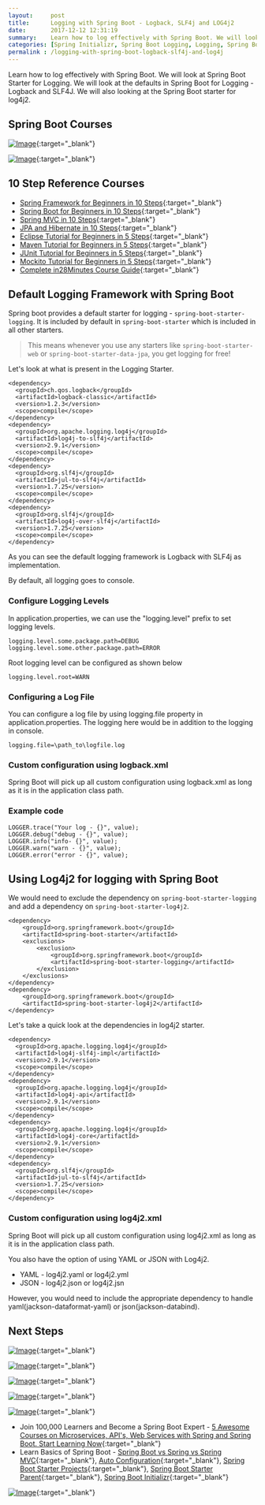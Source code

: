 ```yaml
---
layout:     post
title:      Logging with Spring Boot - Logback, SLF4j and LOG4j2
date:       2017-12-12 12:31:19
summary:    Learn how to log effectively with Spring Boot. We will look at Spring Boot Starter for Logging and Spring Boot starter for log4j2.
categories: [Spring Initializr, Spring Boot Logging, Logging, Spring Boot]
permalink : /logging-with-spring-boot-logback-slf4j-and-log4j
---
```


Learn how to log effectively with Spring Boot. We will look at Spring Boot Starter for Logging. We will look at the defaults in Spring Boot for Logging - Logback and SLF4J. We will also looking at the Spring Boot starter for log4j2.

## Spring Boot Courses

[![Image](/images/Course-Master-Microservices-with-Spring-Boot-and-Spring-Cloud.png "Master Microservices with Spring Boot and Spring Cloud")](https://www.udemy.com/microservices-with-spring-boot-and-spring-cloud/?couponCode=SBT-2019){:target="_blank"}

[![Image](/images/Course-Learn-Spring-Boot-in-100-Steps---Beginner-to-Expert.png "Learn Spring Boot in 100 Steps - Beginner to Expert")](https://www.udemy.com/spring-boot-tutorial-for-beginners/?couponCode=SBT-2019){:target="_blank"}

## 10 Step Reference Courses

- [Spring Framework for Beginners in 10 Steps](https://courses.in28minutes.com/p/spring-framework-for-beginners){:target="_blank"}
- [Spring Boot for Beginners in 10 Steps](https://courses.in28minutes.com/p/spring-boot-for-beginners-in-10-steps){:target="_blank"}
- [Spring MVC in 10 Steps](https://www.youtube.com/watch?v=BjNhGaZDr0Y){:target="_blank"}
- [JPA and Hibernate in 10 Steps](https://courses.in28minutes.com/p/jpa-and-hibernate-tutorial-for-beginners-with-spring-boot){:target="_blank"}
- [Eclipse Tutorial for Beginners in 5 Steps](https://courses.in28minutes.com/p/eclipse-tutorial-for-beginners){:target="_blank"}
- [Maven Tutorial for Beginners in 5 Steps](https://courses.in28minutes.com/p/maven-tutorial-for-beginners-in-5-steps){:target="_blank"}
- [JUnit Tutorial for Beginners in 5 Steps](https://courses.in28minutes.com/p/junit-tutorial-for-beginners){:target="_blank"}
- [Mockito Tutorial for Beginners in 5 Steps](https://courses.in28minutes.com/p/mockito-for-beginner-in-5-steps){:target="_blank"}
- [Complete in28Minutes Course Guide](https://courses.in28minutes.com/p/in28minutes-course-guide){:target="_blank"}

## Default Logging Framework with Spring Boot

Spring boot provides a default starter for logging - `spring-boot-starter-logging`. It is included by default in `spring-boot-starter` which is included in all other starters.

> This means whenever you use any starters like `spring-boot-starter-web` or `spring-boot-starter-data-jpa`, you get logging for free!

Let's look at what is present in the Logging Starter.
```
<dependency>
  <groupId>ch.qos.logback</groupId>
  <artifactId>logback-classic</artifactId>
  <version>1.2.3</version>
  <scope>compile</scope>
</dependency>
<dependency>
  <groupId>org.apache.logging.log4j</groupId>
  <artifactId>log4j-to-slf4j</artifactId>
  <version>2.9.1</version>
  <scope>compile</scope>
</dependency>
<dependency>
  <groupId>org.slf4j</groupId>
  <artifactId>jul-to-slf4j</artifactId>
  <version>1.7.25</version>
  <scope>compile</scope>
</dependency>
<dependency>
  <groupId>org.slf4j</groupId>
  <artifactId>log4j-over-slf4j</artifactId>
  <version>1.7.25</version>
  <scope>compile</scope>
</dependency>

```

As you can see the default logging framework is Logback with SLF4j as implementation.

By default, all logging goes to console.

### Configure Logging Levels

In application.properties, we can use the "logging.level" prefix to set logging levels.

```
logging.level.some.package.path=DEBUG
logging.level.some.other.package.path=ERROR
```

Root logging level can be configured as shown below
```
logging.level.root=WARN
```
### Configuring a Log File

You can configure a log file by using logging.file property in application.properties. The logging here would be in addition to the logging in console.

```
logging.file=\path_to\logfile.log
```

### Custom configuration using logback.xml
Spring Boot will pick up all custom configuration using logback.xml as long as it is in the application class path.

### Example code

```
LOGGER.trace("Your log - {}", value);
LOGGER.debug("debug - {}", value);
LOGGER.info("info- {}", value);          
LOGGER.warn("warn - {}", value);          
LOGGER.error("error - {}", value);
```

## Using Log4j2 for logging with Spring Boot

We would need to exclude the dependency on `spring-boot-starter-logging` and add a dependency on `spring-boot-starter-log4j2`.

```
<dependency>
    <groupId>org.springframework.boot</groupId>
    <artifactId>spring-boot-starter</artifactId>
    <exclusions>
        <exclusion>
            <groupId>org.springframework.boot</groupId>
            <artifactId>spring-boot-starter-logging</artifactId>
        </exclusion>
    </exclusions>
</dependency>
<dependency>
    <groupId>org.springframework.boot</groupId>
    <artifactId>spring-boot-starter-log4j2</artifactId>
</dependency>
```

Let's take a quick look at the dependencies in log4j2 starter.

```
<dependency>
  <groupId>org.apache.logging.log4j</groupId>
  <artifactId>log4j-slf4j-impl</artifactId>
  <version>2.9.1</version>
  <scope>compile</scope>
</dependency>
<dependency>
  <groupId>org.apache.logging.log4j</groupId>
  <artifactId>log4j-api</artifactId>
  <version>2.9.1</version>
  <scope>compile</scope>
</dependency>
<dependency>
  <groupId>org.apache.logging.log4j</groupId>
  <artifactId>log4j-core</artifactId>
  <version>2.9.1</version>
  <scope>compile</scope>
</dependency>
<dependency>
  <groupId>org.slf4j</groupId>
  <artifactId>jul-to-slf4j</artifactId>
  <version>1.7.25</version>
  <scope>compile</scope>
</dependency>
```

### Custom configuration using log4j2.xml
Spring Boot will pick up all custom configuration using log4j2.xml as long as it is in the application class path.

You also have the option of using YAML or JSON with Log4j2.
- YAML - log4j2.yaml or log4j2.yml
- JSON - log4j2.json or log4j2.jsn

However, you would need to include the appropriate dependency to handle yaml(jackson-dataformat-yaml) or json(jackson-databind).

## Next Steps
[![Image](/images/Course-Master-Microservices-with-Spring-Boot-and-Spring-Cloud.png "Master Microservices with Spring Boot and Spring Cloud")](https://www.udemy.com/microservices-with-spring-boot-and-spring-cloud/?couponCode=SBT-2019){:target="_blank"}

[![Image](/images/Course-Master-Java-Web-Services-and-REST-API-with-Spring-Boot.png "Master Java Web Services and REST API with Spring Boot")](https://www.udemy.com/spring-web-services-tutorial/?couponCode=SBT-2019){:target="_blank"}

[![Image](/images/Course-Spring-Framework-Interview-Guide-200-Questions-Answers.png "Spring Framework Interview Guide - 200+ Questions & Answers")](https://www.udemy.com/spring-interview-questions-and-answers/?couponCode=SBT-2019){:target="_blank"}

[![Image](/images/Course-Learn-Spring-Boot-in-100-Steps---Beginner-to-Expert.png "Learn Spring Boot in 100 Steps - Beginner to Expert")](https://www.udemy.com/spring-boot-tutorial-for-beginners/?couponCode=SBT-2019){:target="_blank"}

[![Image](/images/Course-Spring-Framework-Master-Class---Beginner-to-Expert.png "Spring Master Class - Beginner to Expert")](https://www.udemy.com/spring-tutorial-for-beginners/?couponCode=SBT-2019){:target="_blank"}

- Join 100,000 Learners and Become a Spring Boot Expert - [ 5 Awesome Courses on Microservices, API's, Web Services with Spring and Spring Boot. Start Learning Now](https://in28minutes1.teachable.com/p/complete-spring-course-bundle/?coupon_code=HALFOFF&preview=logged_out){:target="_blank"}
- Learn Basics of Spring Boot - [Spring Boot vs Spring vs Spring MVC](http://www.springboottutorial.com/spring-boot-vs-spring-mvc-vs-spring){:target="_blank"}, [Auto Configuration](http://www.springboottutorial.com/spring-boot-auto-configuration){:target="_blank"}, [Spring Boot Starter Projects](http://www.springboottutorial.com/spring-boot-starter-projects){:target="_blank"}, [Spring Boot Starter Parent](http://www.springboottutorial.com/spring-boot-starter-parent){:target="_blank"}, [Spring Boot Initializr](http://www.springboottutorial.com/spring-initialzr-bootstrap-spring-boot-applications){:target="_blank"}

[![Image](/images/SpringBootTutorialForBeginnersPlaylist.png "Spring Boot Tutorial For Beginners - 25 Videos")](https://courses.in28minutes.com/p/spring-boot-for-beginners-in-10-steps){:target="_blank"}